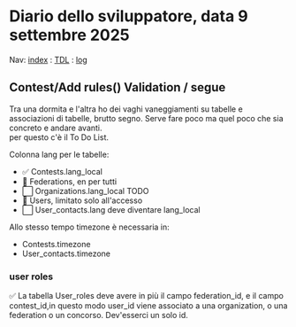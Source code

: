# Diario dello sviluppatore, data 9 settembre 2025

Nav: [index](../index.md) : [TDL](../TDL.md) : [log](../../storage/logs/laravel.log)

## Contest/Add rules() Validation / segue

Tra una dormita e l'altra ho dei vaghi vaneggiamenti su tabelle
e associazioni di tabelle, brutto segno. Serve fare poco ma quel poco
che sia concreto e andare avanti.  
per questo c'è il To Do List.

Colonna lang per le tabelle:

* ✅ Contests.lang_local
* 🔴 Federations, en per tutti
* ⬜️ Organizations.lang_local TODO
* 🔴 Users, limitato solo all'accesso
* ⬜️ User_contacts.lang deve diventare lang_local

Allo stesso tempo timezone è necessaria in:

* Contests.timezone
* User_contacts.timezone

### user roles

✅ La tabella User_roles deve avere in più il campo federation_id, e il campo contest_id,in questo modo user_id viene associato a
una organization, o una federation o un concorso. Dev'esserci un solo id.
